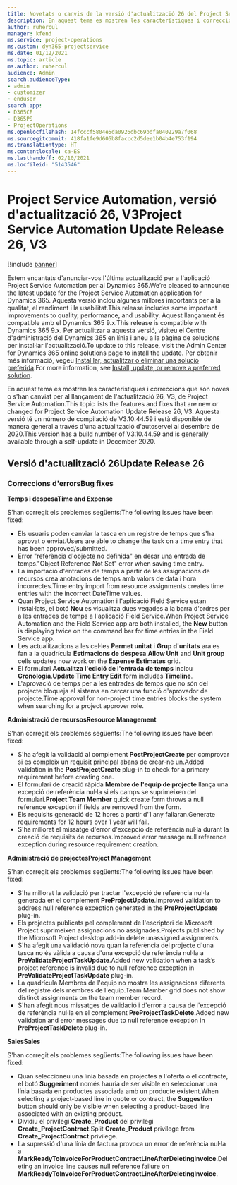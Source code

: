 ```yaml
---
title: Novetats o canvis de la versió d'actualització 26 del Project Service Automation, V3
description: En aquest tema es mostren les característiques i correccions disponibles al Project Service Automation V3, versió d'actualització 26.
author: ruhercul
manager: kfend
ms.service: project-operations
ms.custom: dyn365-projectservice
ms.date: 01/12/2021
ms.topic: article
ms.author: ruhercul
audience: Admin
search.audienceType:
- admin
- customizer
- enduser
search.app:
- D365CE
- D365PS
- ProjectOperations
ms.openlocfilehash: 14fcccf5804e5da0926dbc69bdfa040229a7f068
ms.sourcegitcommit: 418fa1fe9d605b8faccc2d5dee1b04b4e753f194
ms.translationtype: HT
ms.contentlocale: ca-ES
ms.lasthandoff: 02/10/2021
ms.locfileid: "5143546"
---
```

# <a name="project-service-automation-update-release-26-v3"></a><span data-ttu-id="d1fc2-103">Project Service Automation, versió d'actualització 26, V3</span><span class="sxs-lookup"><span data-stu-id="d1fc2-103">Project Service Automation Update Release 26, V3</span></span>

[!include [banner](../includes/psa-now-project-operations.md)]

<span data-ttu-id="d1fc2-104">Estem encantats d'anunciar-vos l'última actualització per a l'aplicació Project Service Automation per al Dynamics 365.</span><span class="sxs-lookup"><span data-stu-id="d1fc2-104">We’re pleased to announce the latest update for the Project Service Automation application for Dynamics 365.</span></span> <span data-ttu-id="d1fc2-105">Aquesta versió inclou algunes millores importants per a la qualitat, el rendiment i la usabilitat.</span><span class="sxs-lookup"><span data-stu-id="d1fc2-105">This release includes some important improvements to quality, performance, and usability.</span></span> <span data-ttu-id="d1fc2-106">Aquest llançament és compatible amb el Dynamics 365 9.x.</span><span class="sxs-lookup"><span data-stu-id="d1fc2-106">This release is compatible with Dynamics 365 9.x.</span></span> <span data-ttu-id="d1fc2-107">Per actualitzar a aquesta versió, visiteu el Centre d'administració del Dynamics 365 en línia i aneu a la pàgina de solucions per instal·lar l'actualització.</span><span class="sxs-lookup"><span data-stu-id="d1fc2-107">To update to this release, visit the Admin Center for Dynamics 365 online solutions page to install the update.</span></span> <span data-ttu-id="d1fc2-108">Per obtenir més informació, vegeu [Instal·lar, actualitzar o eliminar una solució preferida](https://docs.microsoft.com/power-platform/admin/install-remove-preferred-solution).</span><span class="sxs-lookup"><span data-stu-id="d1fc2-108">For more information, see [Install, update, or remove a preferred solution](https://docs.microsoft.com/power-platform/admin/install-remove-preferred-solution).</span></span>

<span data-ttu-id="d1fc2-109">En aquest tema es mostren les característiques i correccions que són noves o s'han canviat per al llançament de l'actualització 26, V3, de Project Service Automation.</span><span class="sxs-lookup"><span data-stu-id="d1fc2-109">This topic lists the features and fixes that are new or changed for Project Service Automation Update Release 26, V3.</span></span> <span data-ttu-id="d1fc2-110">Aquesta versió té un número de compilació de V3.10.44.59 i està disponible de manera general a través d'una actualització d'autoservei al desembre de 2020.</span><span class="sxs-lookup"><span data-stu-id="d1fc2-110">This version has a build number of V3.10.44.59 and is generally available through a self-update in December 2020.</span></span>

## <a name="update-release-26"></a><span data-ttu-id="d1fc2-111">Versió d'actualització 26</span><span class="sxs-lookup"><span data-stu-id="d1fc2-111">Update Release 26</span></span>

### <a name="bug-fixes"></a><span data-ttu-id="d1fc2-112">Correccions d'errors</span><span class="sxs-lookup"><span data-stu-id="d1fc2-112">Bug fixes</span></span>

<span data-ttu-id="d1fc2-113">**Temps i despesa**</span><span class="sxs-lookup"><span data-stu-id="d1fc2-113">**Time and Expense**</span></span>

<span data-ttu-id="d1fc2-114">S'han corregit els problemes següents:</span><span class="sxs-lookup"><span data-stu-id="d1fc2-114">The following issues have been fixed:</span></span>

- <span data-ttu-id="d1fc2-115">Els usuaris poden canviar la tasca en un registre de temps que s'ha aprovat o enviat.</span><span class="sxs-lookup"><span data-stu-id="d1fc2-115">Users are able to change the task on a time entry that has been approved/submitted.</span></span>
- <span data-ttu-id="d1fc2-116">Error "referència d'objecte no definida" en desar una entrada de temps.</span><span class="sxs-lookup"><span data-stu-id="d1fc2-116">"Object Reference Not Set" error when saving time entry.</span></span>
- <span data-ttu-id="d1fc2-117">La importació d'entrades de temps a partir de les assignacions de recursos crea anotacions de temps amb valors de data i hora incorrectes.</span><span class="sxs-lookup"><span data-stu-id="d1fc2-117">Time entry import from resource assignments creates time entries with the incorrect DateTime values.</span></span>
- <span data-ttu-id="d1fc2-118">Quan Project Service Automation i l'aplicació Field Service estan instal·lats, el botó **Nou** es visualitza dues vegades a la barra d'ordres per a les entrades de temps a l'aplicació Field Service.</span><span class="sxs-lookup"><span data-stu-id="d1fc2-118">When Project Service Automation and the Field Service app are both installed, the **New** button is displaying twice on the command bar for time entries in the Field Service app.</span></span>
- <span data-ttu-id="d1fc2-119">Les actualitzacions a les cel·les **Permet unitat** i **Grup d'unitats** ara es fan a la quadrícula **Estimacions de despesa**.</span><span class="sxs-lookup"><span data-stu-id="d1fc2-119">**Allow Unit** and **Unit group** cells updates now work on the **Expense Estimates** grid.</span></span>
- <span data-ttu-id="d1fc2-120">El formulari **Actualitza l'edició de l'entrada de temps** inclou **Cronologia**.</span><span class="sxs-lookup"><span data-stu-id="d1fc2-120">**Update Time Entry Edit** form includes **Timeline**.</span></span>
- <span data-ttu-id="d1fc2-121">L'aprovació de temps per a les entrades de temps que no són del projecte bloqueja el sistema en cercar una funció d'aprovador de projecte.</span><span class="sxs-lookup"><span data-stu-id="d1fc2-121">Time approval for non-project time entries blocks the system when searching for a project approver role.</span></span>

<span data-ttu-id="d1fc2-122">**Administració de recursos**</span><span class="sxs-lookup"><span data-stu-id="d1fc2-122">**Resource Management**</span></span>

<span data-ttu-id="d1fc2-123">S'han corregit els problemes següents:</span><span class="sxs-lookup"><span data-stu-id="d1fc2-123">The following issues have been fixed:</span></span>

- <span data-ttu-id="d1fc2-124">S'ha afegit la validació al complement **PostProjectCreate** per comprovar si es compleix un requisit principal abans de crear-ne un.</span><span class="sxs-lookup"><span data-stu-id="d1fc2-124">Added validation in the **PostProjectCreate** plug-in to check for a primary requirement before creating one.</span></span>
- <span data-ttu-id="d1fc2-125">El formulari de creació ràpida **Membre de l'equip de projecte** llança una excepció de referència nul·la si els camps se suprimeixen del formulari.</span><span class="sxs-lookup"><span data-stu-id="d1fc2-125">**Project Team Member** quick create form throws a null reference exception if fields are removed from the form.</span></span>
- <span data-ttu-id="d1fc2-126">Els requisits generació de 12 hores a partir d'1 any fallaran.</span><span class="sxs-lookup"><span data-stu-id="d1fc2-126">Generate requirements for 12 hours over 1 year will fail.</span></span>
- <span data-ttu-id="d1fc2-127">S'ha millorat el missatge d'error d'excepció de referència nul·la durant la creació de requisits de recursos.</span><span class="sxs-lookup"><span data-stu-id="d1fc2-127">Improved error message null reference exception during resource requirement creation.</span></span>

<span data-ttu-id="d1fc2-128">**Administració de projectes**</span><span class="sxs-lookup"><span data-stu-id="d1fc2-128">**Project Management**</span></span>

<span data-ttu-id="d1fc2-129">S'han corregit els problemes següents:</span><span class="sxs-lookup"><span data-stu-id="d1fc2-129">The following issues have been fixed:</span></span>

- <span data-ttu-id="d1fc2-130">S'ha millorat la validació per tractar l'excepció de referència nul·la generada en el complement **PreProjectUpdate**.</span><span class="sxs-lookup"><span data-stu-id="d1fc2-130">Improved validation to address null reference exception generated in the **PreProjectUpdate** plug-in.</span></span>
- <span data-ttu-id="d1fc2-131">Els projectes publicats pel complement de l'escriptori de Microsoft Project suprimeixen assignacions no assignades.</span><span class="sxs-lookup"><span data-stu-id="d1fc2-131">Projects published by the Microsoft Project desktop add-in delete unassigned assignments.</span></span>
- <span data-ttu-id="d1fc2-132">S'ha afegit una validació nova quan la referència del projecte d'una tasca no és vàlida a causa d'una excepció de referència nul·la a **PreValidateProjectTaskUpdate**.</span><span class="sxs-lookup"><span data-stu-id="d1fc2-132">Added new validation when a task’s project reference is invalid due to null reference exception in **PreValidateProjectTaskUpdate** plug-in.</span></span>
- <span data-ttu-id="d1fc2-133">La quadrícula Membres de l'equip no mostra les assignacions diferents del registre dels membres de l'equip.</span><span class="sxs-lookup"><span data-stu-id="d1fc2-133">Team Member grid does not show distinct assignments on the team member record.</span></span>
- <span data-ttu-id="d1fc2-134">S'han afegit nous missatges de validació i d'error a causa de l'excepció de referència nul·la en el complement **PreProjectTaskDelete**.</span><span class="sxs-lookup"><span data-stu-id="d1fc2-134">Added new validation and error messages due to null reference exception in **PreProjectTaskDelete** plug-in.</span></span>

<span data-ttu-id="d1fc2-135">**Sales**</span><span class="sxs-lookup"><span data-stu-id="d1fc2-135">**Sales**</span></span>

<span data-ttu-id="d1fc2-136">S'han corregit els problemes següents:</span><span class="sxs-lookup"><span data-stu-id="d1fc2-136">The following issues have been fixed:</span></span>

- <span data-ttu-id="d1fc2-137">Quan seleccioneu una línia basada en projectes a l'oferta o el contracte, el botó **Suggeriment** només hauria de ser visible en seleccionar una línia basada en productes associada amb un producte existent.</span><span class="sxs-lookup"><span data-stu-id="d1fc2-137">When selecting a project-based line in quote or contract, the **Suggestion** button should only be visible when selecting a product-based line associated with an existing product.</span></span>
- <span data-ttu-id="d1fc2-138">Dividiu el privilegi **Create_Product** del privilegi **Create_ProjectContract**.</span><span class="sxs-lookup"><span data-stu-id="d1fc2-138">Split **Create_Product** privilege from **Create_ProjectContract** privilege.</span></span>
- <span data-ttu-id="d1fc2-139">La supressió d'una línia de factura provoca un error de referència nul·la a **MarkReadyToInvoiceForProductContractLineAfterDeletingInvoice**.</span><span class="sxs-lookup"><span data-stu-id="d1fc2-139">Deleting an invoice line causes null reference failure on **MarkReadyToInvoiceForProductContractLineAfterDeletingInvoice**.</span></span>
